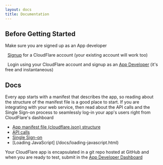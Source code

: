 ```yaml
---
layout: docs
title: Documentation
---
```


## Before Getting Started

Make sure you are signed up as an App developer

<p><span class="glyphicon glyphicon-check"></span> &nbsp; <a href="https://www.cloudflare.com/sign-up">Signup</a> for a CloudFlare account (your existing account will work too)</p>
<p><span class="glyphicon glyphicon-check"></span> &nbsp; Login using your CloudFlare account and signup as an <a href="https://www.cloudflare.com/app-signup">App Developer</a> (it's free and instantaneous)
</p>

## Docs

Every app starts with a manifest that describes the app, so reading about the structure of the manifest file is a good place to start. If you are integrating with your web service, then read about the API calls and the Single Sign-on process to seamlessly log-in your app's users right from CloudFlare's dashboard

* [App manifest file (cloudflare.json) structure](/docs/cloudflare-json.html)
* [API calls](/docs/api-calls.html)
* [Single Sign-on](/docs/single-sign-on.html)
* [Loading JavaScript] (/docs/loading-javascript.html)

Your CloudFlare app is encapsulated in a git repo hosted at GitHub and when you are ready to test, submit in the [App Developer Dashboard](https://www.cloudflare.com/app-signup)